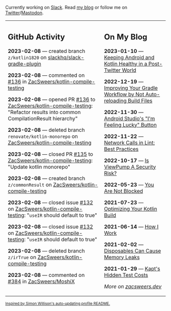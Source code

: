 Currently working on [Slack](https://slack.com/). Read [my blog](https://zacsweers.dev/) or follow me on [Twitter](https://twitter.com/ZacSweers)/[Mastodon](https://hachyderm.io/@ZacSweers).

<table><tr><td valign="top" width="60%">

## GitHub Activity
<!-- githubActivity starts -->
**2023-02-08** — created branch `z/kotlin1820` on [slackhq/slack-gradle-plugin](https://github.com/slackhq/slack-gradle-plugin)

**2023-02-08** — commented on [#136](https://github.com/ZacSweers/kotlin-compile-testing/pull/136#issuecomment-1423597209) in [ZacSweers/kotlin-compile-testing](https://github.com/ZacSweers/kotlin-compile-testing)

**2023-02-08** — opened PR [#136](https://github.com/ZacSweers/kotlin-compile-testing/pull/136) to [ZacSweers/kotlin-compile-testing](https://github.com/ZacSweers/kotlin-compile-testing): "Refactor results into common CompilationResult hierarchy"

**2023-02-08** — deleted branch `renovate/kotlin-monorepo` on [ZacSweers/kotlin-compile-testing](https://github.com/ZacSweers/kotlin-compile-testing)

**2023-02-08** — closed PR [#135](https://github.com/ZacSweers/kotlin-compile-testing/pull/135) to [ZacSweers/kotlin-compile-testing](https://github.com/ZacSweers/kotlin-compile-testing): "Update kotlin monorepo"

**2023-02-08** — created branch `z/commonResult` on [ZacSweers/kotlin-compile-testing](https://github.com/ZacSweers/kotlin-compile-testing)

**2023-02-08** — closed issue [#132](https://github.com/ZacSweers/kotlin-compile-testing/issues/132) on [ZacSweers/kotlin-compile-testing](https://github.com/ZacSweers/kotlin-compile-testing): "`useIR` should default to true"

**2023-02-08** — closed issue [#132](https://github.com/ZacSweers/kotlin-compile-testing/issues/132) on [ZacSweers/kotlin-compile-testing](https://github.com/ZacSweers/kotlin-compile-testing): "`useIR` should default to true"

**2023-02-08** — deleted branch `z/irTrue` on [ZacSweers/kotlin-compile-testing](https://github.com/ZacSweers/kotlin-compile-testing)

**2023-02-08** — commented on [#384](https://github.com/ZacSweers/MoshiX/pull/384#issuecomment-1423573540) in [ZacSweers/MoshiX](https://github.com/ZacSweers/MoshiX)
<!-- githubActivity ends -->
</td><td valign="top" width="40%">

## On My Blog
<!-- blog starts -->
**2023-01-10** — [Keeping Android and Kotlin Healthy in a Post-Twitter World](https://www.zacsweers.dev/keeping-android-healthy/)

**2022-12-19** — [Improving Your Gradle Workflow by Not Auto-reloading Build Files](https://www.zacsweers.dev/improving-your-workflow-by-not-auto-reloading-build-files/)

**2022-11-30** — [Android Studio's "I'm Feeling Lucky" Button](https://www.zacsweers.dev/android-studios-im-feeling-lucky-button/)

**2022-11-22** — [Network Calls in Lint: Best Practices](https://www.zacsweers.dev/network-calls-in-lint-best-practices/)

**2022-10-17** — [Is ViewPump A Security Risk?](https://www.zacsweers.dev/is-viewpump-a-security-risk/)

**2022-05-23** — [You Are Not Blocked](https://www.zacsweers.dev/you-are-not-blocked/)

**2021-07-23** — [Optimizing Your Kotlin Build](https://www.zacsweers.dev/optimizing-your-kotlin-build/)

**2021-06-14** — [How I Work](https://www.zacsweers.dev/how-i-work/)

**2021-02-02** — [Disposables Can Cause Memory Leaks](https://www.zacsweers.dev/disposables-can-cause-memory-leaks/)

**2021-01-29** — [Kapt's Hidden Test Costs](https://www.zacsweers.dev/kapts-hidden-test-costs/)
<!-- blog ends -->
_More on [zacsweers.dev](https://zacsweers.dev/)_
</td></tr></table>

<sub><a href="https://simonwillison.net/2020/Jul/10/self-updating-profile-readme/">Inspired by Simon Willison's auto-updating profile README.</a></sub>
